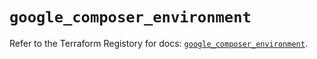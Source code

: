 # `google_composer_environment`

Refer to the Terraform Registory for docs: [`google_composer_environment`](https://registry.terraform.io/providers/hashicorp/google/5.3.0/docs/resources/composer_environment).
